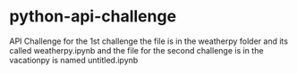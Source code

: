 # python-api-challenge
API Challenge
for the 1st challenge the file is in the weatherpy folder and its called weatherpy.ipynb and the file for the second challenge is in the vacationpy is named untitled.ipynb
